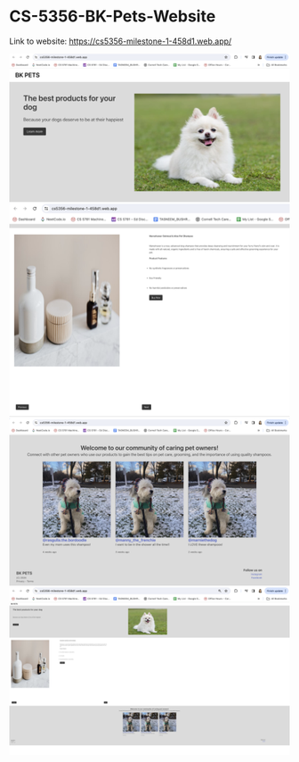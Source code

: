 # CS-5356-BK-Pets-Website

Link to website: https://cs5356-milestone-1-458d1.web.app/



![First_Page](First_Frame.png)
![Second_Page](Product_Carousel.png)
![Last_Page](Last_Frame.png)
![Entire_Website](Entire_Website.png)